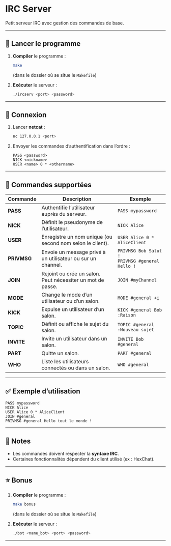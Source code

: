 # IRC Server

Petit serveur IRC avec gestion des commandes de base.

---

## 🚀 Lancer le programme

1. **Compiler** le programme :
   ```bash
   make
   ```
   (dans le dossier où se situe le `Makefile`)

2. **Exécuter** le serveur :
   ```bash
   ./ircserv <port> <password>
   ```

---

## 🔗 Connexion

1. Lancer **netcat** :
   ```bash
   nc 127.0.0.1 <port>
   ```

2. Envoyer les commandes d’authentification dans l’ordre :
   ```text
   PASS <password>
   NICK <nickname>
   USER <name> 0 * <othername>
   ```

---

## 📝 Commandes supportées

| Commande   | Description | Exemple |
|------------|-------------|---------|
| **PASS**   | Authentifie l’utilisateur auprès du serveur. | `PASS mypassword` |
| **NICK**   | Définit le pseudonyme de l’utilisateur. | `NICK Alice` |
| **USER**   | Enregistre un nom unique (ou second nom selon le client). | `USER Alice 0 * AliceClient` |
| **PRIVMSG**| Envoie un message privé à un utilisateur ou sur un channel. | `PRIVMSG Bob Salut !`<br>`PRIVMSG #general Hello !` |
| **JOIN**   | Rejoint ou crée un salon. Peut nécessiter un mot de passe. | `JOIN #myChannel` |
| **MODE**   | Change le mode d’un utilisateur ou d’un salon. | `MODE #general +i` |
| **KICK**   | Expulse un utilisateur d’un salon. | `KICK #general Bob :Raison` |
| **TOPIC**  | Définit ou affiche le sujet du salon. | `TOPIC #general :Nouveau sujet` |
| **INVITE** | Invite un utilisateur dans un salon. | `INVITE Bob #general` |
| **PART**   | Quitte un salon. | `PART #general` |
| **WHO**    | Liste les utilisateurs connectés ou dans un salon. | `WHO #general` |

---

## ✅ Exemple d’utilisation

```text
PASS mypassword
NICK Alice
USER Alice 0 * AliceClient
JOIN #general
PRIVMSG #general Hello tout le monde !
```

---

## 📌 Notes

- Les commandes doivent respecter la **syntaxe IRC**.  
- Certaines fonctionnalités dépendent du client utilisé (ex : HexChat).

---

## ⭐ Bonus
1. **Compiler** le programme :
   ```bash
   make bonus
   ```
   (dans le dossier où se situe le `Makefile`)

2. **Exécuter** le serveur :
   ```bash
   ./bot <name_bot> <port> <password>
   ```

---
